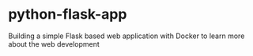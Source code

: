 # python-flask-app
Building a simple Flask based web application with Docker to learn more about the web development

